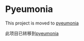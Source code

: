 # Pyeumonia

This project is moved to [pyeumonia](https://github.com/pyeumonia/pyeumonia)

此项目已转移到[pyeumonia](https://github.com/pyeumonia/pyeumonia)
